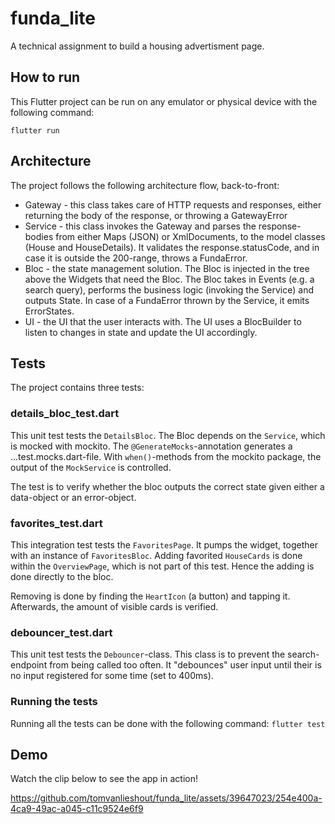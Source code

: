# funda_lite

A technical assignment to build a housing advertisment page.

## How to run

This Flutter project can be run on any emulator or physical device with the following command:

```flutter run```

## Architecture

The project follows the following architecture flow, back-to-front:
* Gateway - this class takes care of HTTP requests and responses, either returning the body of the response, or throwing a GatewayError
* Service - this class invokes the Gateway and parses the response-bodies from either Maps (JSON) or XmlDocuments, to the model classes (House and HouseDetails). It validates the response.statusCode, and in case it is outside the 200-range, throws a FundaError.
* Bloc - the state management solution. The Bloc is injected in the tree above the Widgets that need the Bloc. The Bloc takes in Events (e.g. a search query), performs the business logic (invoking the Service) and outputs State. In case of a FundaError thrown by the Service, it emits ErrorStates.
* UI - the UI that the user interacts with. The UI uses a BlocBuilder to listen to changes in state and update the UI accordingly.

## Tests

The project contains three tests:
### details_bloc_test.dart
This unit test tests the `DetailsBloc`. The Bloc depends on the `Service`, which is mocked with mockito. The `@GenerateMocks`-annotation generates a ...test.mocks.dart-file. With `when()`-methods from the mockito package, the output of the `MockService` is controlled.

The test is to verify whether the bloc outputs the correct state given either a data-object or an error-object.

### favorites_test.dart
This integration test tests the `FavoritesPage`. It pumps the widget, together with an instance of `FavoritesBloc`. Adding favorited `HouseCards` is done within the `OverviewPage`, which is not part of this test. Hence the adding is done directly to the bloc.

Removing is done by finding the `HeartIcon` (a button) and tapping it. Afterwards, the amount of visible cards is verified.

### debouncer_test.dart
This unit test tests the `Debouncer`-class. This class is to prevent the search-endpoint from being called too often. It "debounces" user input until their is no input registered for some time (set to 400ms).

### Running the tests
Running all the tests can be done with the following command:
```flutter test```

## Demo

Watch the clip below to see the app in action!

https://github.com/tomvanlieshout/funda_lite/assets/39647023/254e400a-4ca9-49ac-a045-c11c9524e6f9

